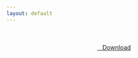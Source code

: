 ```yaml
---
layout: default
---
```


<br />

<br />

<center>
<a href="https://drive.google.com/uc?authuser=0&id=1C56-7Z5EqonGDl1fhOWueUq8BVS292Av&export=download" class="hbt"><i class="fa fa-chevron-down" aria-hidden="true"></i>&nbsp; &nbsp;Download</a>
</center><br />

<br />
